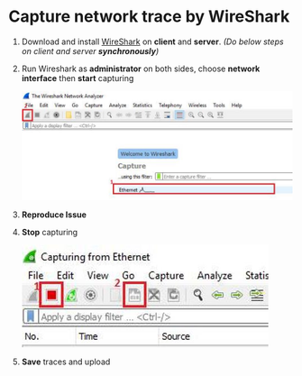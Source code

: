 # Capture network trace by WireShark

1. Download and install [WireShark](https://www.wireshark.org/download.html) on **client** and **server**. *(Do below steps on client and server **synchronously**)*

1. Run Wireshark as **administrator** on both sides, choose **network interface** then **start** capturing

    ![](/Windows/Images/wireshark1.jpg)

1. **Reproduce Issue**

1. **Stop** capturing

    ![](/Windows/Images/wireshark2.jpg)

1. **Save** traces and upload

